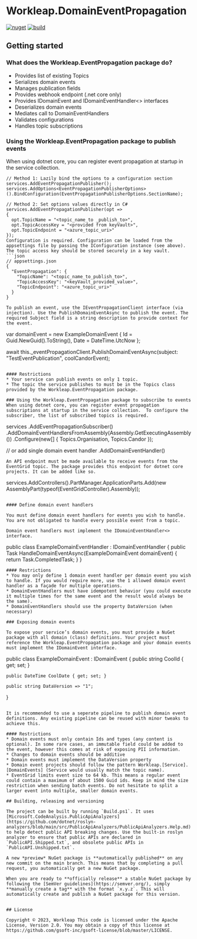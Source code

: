 # Workleap.DomainEventPropagation

[![nuget](https://img.shields.io/nuget/v/Workleap.DomainEventPropagation.svg?logo=nuget)](https://www.nuget.org/packages/Workleap.DomainEventPropagation/)
[![build](https://img.shields.io/github/actions/workflow/status/gsoft-inc/workleap-domain-event-propagation/publish.yml?logo=github&branch=main)](https://github.com/gsoft-inc/workleap-domain-event-propagation/actions/workflows/publish.yml)

## Getting started

### What does the Workleap.EventPropagation package do?
* Provides list of existing Topics
* Serializes domain events
* Manages publication fields
* Provides webhook endpoint (.net core only)
* Provides IDomainEvent and IDomainEventHandler<> interfaces
* Deserializes domain events
* Mediates call to DomainEventHandlers
* Validates configurations
* Handles topic subscriptions

### Using the Workleap.EventPropagation package to publish events

When using dotnet core, you can register event propagation at startup in the service collection.
```
// Method 1: Lazily bind the options to a configuration section
services.AddEventPropagationPublisher();
services.AddOptions<EventPropagationPublisherOptions>().BindConfiguration(EventPropagationPublisherOptions.SectionName);

// Method 2: Set options values directly in C#
services.AddEventPropagationPublisher(opt =>
{
  opt.TopicName = "<topic_name_to _publish_to>",
  opt.TopicAccessKey = "<provided from keyVault>",
  opt.TopicEndpoint = "<azure_topic_uri>"
});
Configuration is required. Configuration can be loaded from the appsettings file by passing the IConfiguration instance (see above). The topic access key should be stored securely in a key vault.
```json
// appsettings.json
{
  "EventPropagation": {
    "TopicName": "<topic_name_to_publish_to>",
    "TopicAccessKey": "<keyVault_provided_value>",
    "TopicEndpoint": "<azure_topic_uri>"
  }
}

To publish an event, use the IEventPropagationClient interface (via injection). Use the PublishDomainEventAsync to publish the event. The required Subject field is a string description to provide context for the event.

```
var domainEvent = new ExampleDomainEvent
{
    Id = Guid.NewGuid().ToString(),
    Date = DateTime.UtcNow
};

await this._eventPropagationClient.PublishDomainEventAsync(subject: "TestEventPublication", coolCandorEvent);
```

#### Restrictions
* Your service can publish events on only 1 topic.
* The topic the service publishes to must be in the Topics class provided by the Workleap.EventPropagation package.

### Using the Workleap.EventPropagation package to subscribe to events
When using dotnet core, you can register event propagation subscriptions at startup in the service collection.  To configure the subscriber, the list of subscribed topics is required.

```
services
    .AddEventPropagationSubscriber()
    .AddDomainEventHandlersFromAssembly(Assembly.GetExecutingAssembly())
    .Configure(new[] { Topics.Organisation, Topics.Candor });

// or add single domain event handler
.AddDomainEventHandler<ExampleDomainEventHandler>()
```
An API endpoint must be made available to receive events from the EventGrid topic. The package provides this endpoint for dotnet core projects. It can be added like so.
```
services.AddControllers().PartManager.ApplicationParts.Add(new AssemblyPart(typeof(EventGridController).Assembly));
```

#### Define domain event handlers

You must define domain event handlers for events you wish to handle. You are not obligated to handle every possible event from a topic.

Domain event handlers must implement the IDomainEventHandler<> interface.

```
public class ExampleDomainEventHandler : IDomainEventHandler<ExampleDomainEvent>
{
    public Task HandleDomainEventAsync(ExampleDomainEvent domainEvent)
    {
        return Task.CompletedTask;
    }
}
```
#### Restrictions
* You may only define 1 domain event handler per domain event you wish to handle. If you would require more, use the 1 allowed domain event handler as a façade for multiple operations.
* DomainEventHandlers must have idempotent behavior (you could execute it multiple times for the same event and the result would always be the same).
* DomainEventHandlers should use the property DataVersion (when necessary)

### Exposing domain events

To expose your service’s domain events, you must provide a NuGet package with all domain (class) definitions. Your project must reference the Workleap.EventPropagation package and your domain events must implement the IDomainEvent interface.

```
public class ExampleDomainEvent : IDomainEvent
{
    public string CoolId { get; set; }

    public DateTime CoolDate { get; set; }

    public string DataVersion => "1";
}
```

It is recommended to use a seperate pipeline to publish domain event definitions. Any existing pipeline can be reused with minor tweaks to achieve this.

#### Restrictions
* Domain events must only contain Ids and types (any content is optional). In some rare cases, an immutable field could be added to the event, however this comes at risk of exposing PII information.
* Changes to domain events should be additive
* Domain events must implement the DataVersion property
* Domain event projects should follow the pattern Workleap.[Service].[DomainEvents] (Service would usually match the topic name).
* EventGrid limits event size to 64 kb. This means a regular event could contain a maximum of about 1500 Guid ids. Keep in mind the size restriction when sending batch events. Do not hesitate to split a larger event into multiple, smaller domain events.

## Building, releasing and versioning

The project can be built by running `Build.ps1`. It uses [Microsoft.CodeAnalysis.PublicApiAnalyzers](https://github.com/dotnet/roslyn-analyzers/blob/main/src/PublicApiAnalyzers/PublicApiAnalyzers.Help.md) to help detect public API breaking changes. Use the built-in roslyn analyzer to ensure that public APIs are declared in `PublicAPI.Shipped.txt`, and obsolete public APIs in `PublicAPI.Unshipped.txt`.

A new *preview* NuGet package is **automatically published** on any new commit on the main branch. This means that by completing a pull request, you automatically get a new NuGet package.

When you are ready to **officially release** a stable NuGet package by following the [SemVer guidelines](https://semver.org/), simply **manually create a tag** with the format `x.y.z`. This will automatically create and publish a NuGet package for this version.


## License

Copyright © 2023, Workleap This code is licensed under the Apache License, Version 2.0. You may obtain a copy of this license at https://github.com/gsoft-inc/gsoft-license/blob/master/LICENSE.
